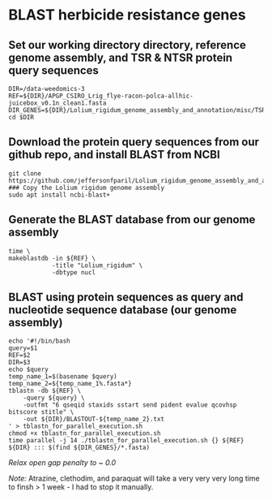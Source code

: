 # BLAST herbicide resistance genes

## Set our working directory directory, reference genome assembly, and TSR & NTSR protein query sequences
```{sh}
DIR=/data-weedomics-3
REF=${DIR}/APGP_CSIRO_Lrig_flye-racon-polca-allhic-juicebox_v0.1n_clean1.fasta
DIR_GENES=${DIR}/Lolium_rigidum_genome_assembly_and_annotation/misc/TSR_NTSR_etc_protein_sequences
cd $DIR
```

## Download the protein query sequences from our github repo, and install BLAST from NCBI
```{sh}
git clone https://github.com/jeffersonfparil/Lolium_rigidum_genome_assembly_and_annotation.git
### Copy the Lolium rigidum genome assembly
sudo apt install ncbi-blast+
```

## Generate the BLAST database from our genome assembly
```{sh}
time \
makeblastdb -in ${REF} \
            -title "Lolium_rigidum" \
            -dbtype nucl
```

## BLAST using protein sequences as query and nucleotide sequence database (our genome assembly)
```{sh}
echo '#!/bin/bash
query=$1
REF=$2
DIR=$3
echo $query
temp_name_1=$(basename $query)
temp_name_2=${temp_name_1%.fasta*}
tblastn -db ${REF} \
    -query ${query} \
    -outfmt "6 qseqid staxids sstart send pident evalue qcovhsp bitscore stitle" \
    -out ${DIR}/BLASTOUT-${temp_name_2}.txt
' > tblastn_for_parallel_execution.sh
chmod +x tblastn_for_parallel_execution.sh
time parallel -j 14 ./tblastn_for_parallel_execution.sh {} ${REF} ${DIR} ::: $(find ${DIR_GENES}/*.fasta)
```

*Relax open gap penalty to ~ 0.0*

*Note:* Atrazine, clethodim, and paraquat will take a very very very long time to finsh > 1 week - I had to stop it manually.
